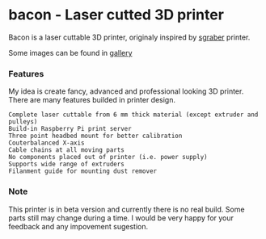 # bacon - Laser cutted 3D printer

Bacon is a laser cuttable 3D printer, originaly inspired by [sgraber](https://github.com/sgraber) printer.

Some images can be found in [gallery](https://plus.google.com/photos/114469468674423850579/albums/5955138559629498817)

### Features

My idea is create fancy, advanced and professional looking 3D printer. There are
many features builded in printer design.

    Complete laser cuttable from 6 mm thick material (except extruder and pulleys)
    Build-in Raspberry Pi print server
    Three point headbed mount for better calibration
    Couterbalanced X-axis
    Cable chains at all moving parts
    No components placed out of printer (i.e. power supply)
    Supports wide range of extruders
    Filanment guide for mounting dust remover

### Note
   
This printer is in beta version and currently there is no real build. Some parts
still may change during a time. I would be very happy for your feedback and any
impovement sugestion.
